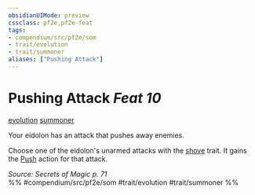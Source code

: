 ```yaml
---
obsidianUIMode: preview
cssclass: pf2e,pf2e-feat
tags:
- compendium/src/pf2e/som
- trait/evolution
- trait/summoner
aliases: ["Pushing Attack"]
---
```

# Pushing Attack  *Feat 10*  
[evolution](../../rules/traits/evolution-som.md)  [summoner](../../rules/traits/summoner-som.md)  


Your eidolon has an attack that pushes away enemies.

Choose one of the eidolon's unarmed attacks with the [shove](../../rules/traits/shove.md) trait. It gains the [Push](../../rules/abilities/push.md) action for that attack.

*Source: Secrets of Magic p. 71*  
%% #compendium/src/pf2e/som #trait/evolution #trait/summoner %%